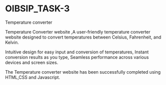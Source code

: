 # OIBSIP_TASK-3
Temperature converter

Temperature Converter website ,A user-friendly temperature converter website designed to convert temperatures between Celsius, Fahrenheit, and Kelvin.

Intuitive design for easy input and conversion of temperatures, Instant conversion results as you type, Seamless performance across various devices and screen sizes.

The Temperature converter website has been successfully completed using HTML,CSS and Javascript.
